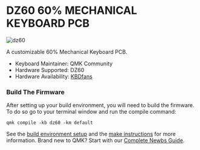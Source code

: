 # DZ60 60% MECHANICAL KEYBOARD PCB

![dz60](https://cdn.shopify.com/s/files/1/1473/3902/files/c_1.jpg)

A customizable 60% Mechanical Keyboard PCB.

* Keyboard Maintainer: QMK Community
* Hardware Supported: DZ60
* Hardware Availability: [KBDfans](https://kbdfans.com/collections/60/products/dz60-60-pcb)

### Build The Firmware

After setting up your build environment, you will need to build the firmware. To do so go to your terminal window and run the compile command:

    qmk compile -kb dz60 -km default

See the [build environment setup](https://docs.qmk.fm/#/getting_started_build_tools) and the [make instructions](https://docs.qmk.fm/#/getting_started_make_guide) for more information. Brand new to QMK? Start with our [Complete Newbs Guide](https://docs.qmk.fm/#/newbs).
